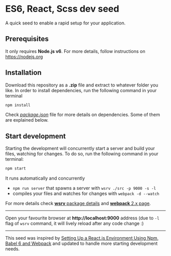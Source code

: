 ES6, React, Scss dev seed
=
A quick seed to enable a rapid setup for your application.

Prerequisites
-
It only requires **Node.js v6**. For more details, follow instructions on https://nodejs.org

Installation
-
Download this repository as a **.zip** file and extract to whatever folder you like.
In order to install dependencies, run the following command in your terminal
```bash
npm install
```
Check [_package.json_](https://github.com/chris-equis/react-dev-seed/blob/master/package.json) file for more details on dependencies. Some of them are explained below.

Start development
-
Starting the development will concurrently start a server and build your files, watching for changes. To do so, run the following command in your terminal:
```bash
npm start
```
It runs automatically and concurrently

 - `npm run server` that spawns a server with `wsrv ./src -p 9000 -s -l`
 - compiles your files and watches for changes with `webpack -d --watch`

For more details check [**wsrv** package details](https://www.npmjs.com/package/wsrv) and [**webpack** 2.x page](https://webpack.js.org/concepts/).

---
Open your favourite browser at **http://localhost:9000** address (due to `-l` flag of `wsrv` command, it will lively reload after any code change :)

---
This seed was inspired by [Setting Up a React.js Environment Using Npm, Babel 6 and Webpack](https://www.codementor.io/tamizhvendan/beginner-guide-setup-reactjs-environment-npm-babel-6-webpack-du107r9zr) and updated to handle more starting development needs.

